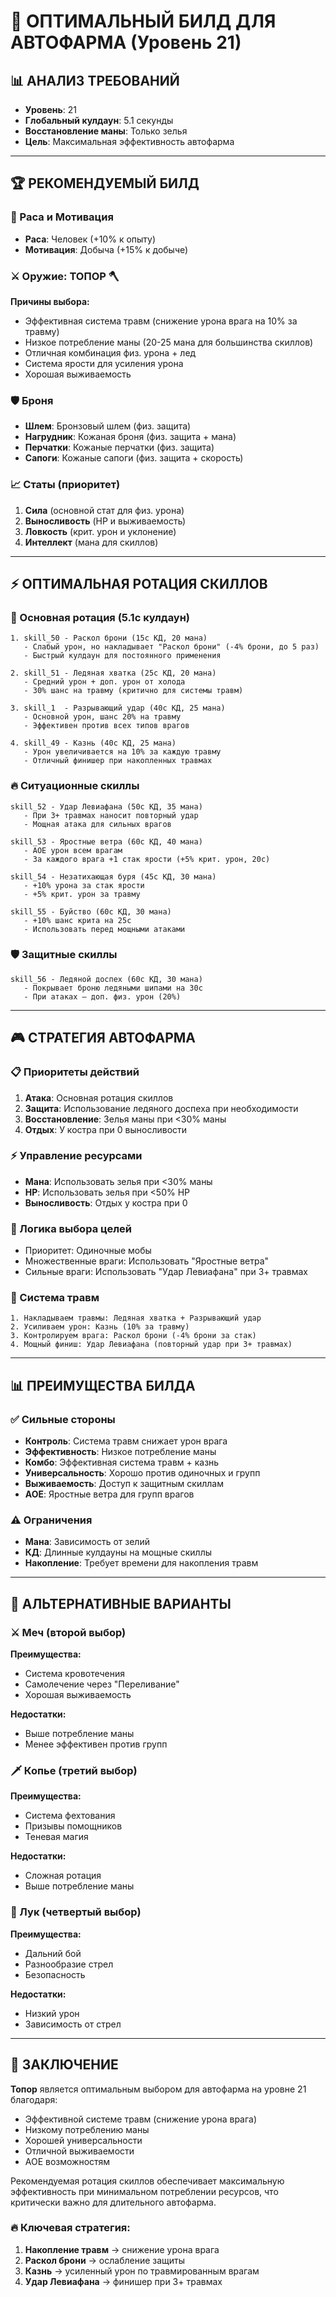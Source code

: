 # 🎯 ОПТИМАЛЬНЫЙ БИЛД ДЛЯ АВТОФАРМА (Уровень 21)

## 📊 АНАЛИЗ ТРЕБОВАНИЙ
- **Уровень**: 21
- **Глобальный кулдаун**: 5.1 секунды
- **Восстановление маны**: Только зелья
- **Цель**: Максимальная эффективность автофарма

---

## 🏆 РЕКОМЕНДУЕМЫЙ БИЛД

### 🧬 Раса и Мотивация
- **Раса**: Человек (+10% к опыту)
- **Мотивация**: Добыча (+15% к добыче)

### ⚔️ Оружие: **ТОПОР** 🪓
**Причины выбора:**
- Эффективная система травм (снижение урона врага на 10% за травму)
- Низкое потребление маны (20-25 мана для большинства скиллов)
- Отличная комбинация физ. урона + лед
- Система ярости для усиления урона
- Хорошая выживаемость

### 🛡️ Броня
- **Шлем**: Бронзовый шлем (физ. защита)
- **Нагрудник**: Кожаная броня (физ. защита + мана)
- **Перчатки**: Кожаные перчатки (физ. защита)
- **Сапоги**: Кожаные сапоги (физ. защита + скорость)

### 📈 Статы (приоритет)
1. **Сила** (основной стат для физ. урона)
2. **Выносливость** (HP и выживаемость)
3. **Ловкость** (крит. урон и уклонение)
4. **Интеллект** (мана для скиллов)

---

## ⚡ ОПТИМАЛЬНАЯ РОТАЦИЯ СКИЛЛОВ

### 🎯 Основная ротация (5.1с кулдаун)
```
1. skill_50 - Раскол брони (15с КД, 20 мана)
   - Слабый урон, но накладывает "Раскол брони" (-4% брони, до 5 раз)
   - Быстрый кулдаун для постоянного применения

2. skill_51 - Ледяная хватка (25с КД, 20 мана)
   - Средний урон + доп. урон от холода
   - 30% шанс на травму (критично для системы травм)

3. skill_1  - Разрывающий удар (40с КД, 25 мана)
   - Основной урон, шанс 20% на травму
   - Эффективен против всех типов врагов

4. skill_49 - Казнь (40с КД, 25 мана)
   - Урон увеличивается на 10% за каждую травму
   - Отличный финишер при накопленных травмах
```

### 🔥 Ситуационные скиллы
```
skill_52 - Удар Левиафана (50с КД, 35 мана)
   - При 3+ травмах наносит повторный удар
   - Мощная атака для сильных врагов

skill_53 - Яростные ветра (60с КД, 40 мана)
   - AOE урон всем врагам
   - За каждого врага +1 стак ярости (+5% крит. урон, 20с)

skill_54 - Незатихающая буря (45с КД, 30 мана)
   - +10% урона за стак ярости
   - +5% крит. урон за травму

skill_55 - Буйство (60с КД, 30 мана)
   - +10% шанс крита на 25с
   - Использовать перед мощными атаками
```

### 🛡️ Защитные скиллы
```
skill_56 - Ледяной доспех (60с КД, 30 мана)
   - Покрывает броню ледяными шипами на 30с
   - При атаках — доп. физ. урон (20%)
```

---

## 🎮 СТРАТЕГИЯ АВТОФАРМА

### 📋 Приоритеты действий
1. **Атака**: Основная ротация скиллов
2. **Защита**: Использование ледяного доспеха при необходимости
3. **Восстановление**: Зелья маны при <30% маны
4. **Отдых**: У костра при 0 выносливости

### ⚡ Управление ресурсами
- **Мана**: Использовать зелья при <30% маны
- **HP**: Использовать зелья при <50% HP
- **Выносливость**: Отдых у костра при 0

### 🎯 Логика выбора целей
- Приоритет: Одиночные мобы
- Множественные враги: Использовать "Яростные ветра"
- Сильные враги: Использовать "Удар Левиафана" при 3+ травмах

### 🔄 Система травм
```
1. Накладываем травмы: Ледяная хватка + Разрывающий удар
2. Усиливаем урон: Казнь (10% за травму)
3. Контролируем врага: Раскол брони (-4% брони за стак)
4. Мощный финиш: Удар Левиафана (повторный удар при 3+ травмах)
```

---

## 📊 ПРЕИМУЩЕСТВА БИЛДА

### ✅ Сильные стороны
- **Контроль**: Система травм снижает урон врага
- **Эффективность**: Низкое потребление маны
- **Комбо**: Эффективная система травм + казнь
- **Универсальность**: Хорошо против одиночных и групп
- **Выживаемость**: Доступ к защитным скиллам
- **AOE**: Яростные ветра для групп врагов

### ⚠️ Ограничения
- **Мана**: Зависимость от зелий
- **КД**: Длинные кулдауны на мощные скиллы
- **Накопление**: Требует времени для накопления травм

---

## 🔄 АЛЬТЕРНАТИВНЫЕ ВАРИАНТЫ

### ⚔️ Меч (второй выбор)
**Преимущества:**
- Система кровотечения
- Самолечение через "Переливание"
- Хорошая выживаемость

**Недостатки:**
- Выше потребление маны
- Менее эффективен против групп

### 🗡️ Копье (третий выбор)
**Преимущества:**
- Система фехтования
- Призывы помощников
- Теневая магия

**Недостатки:**
- Сложная ротация
- Выше потребление маны

### 🏹 Лук (четвертый выбор)
**Преимущества:**
- Дальний бой
- Разнообразие стрел
- Безопасность

**Недостатки:**
- Низкий урон
- Зависимость от стрел

---

## 🎯 ЗАКЛЮЧЕНИЕ

**Топор** является оптимальным выбором для автофарма на уровне 21 благодаря:
- Эффективной системе травм (снижение урона врага)
- Низкому потреблению маны
- Хорошей универсальности
- Отличной выживаемости
- AOE возможностям

Рекомендуемая ротация скиллов обеспечивает максимальную эффективность при минимальном потреблении ресурсов, что критически важно для длительного автофарма.

### 🔥 **Ключевая стратегия:**
1. **Накопление травм** → снижение урона врага
2. **Раскол брони** → ослабление защиты
3. **Казнь** → усиленный урон по травмированным врагам
4. **Удар Левиафана** → финишер при 3+ травмах 